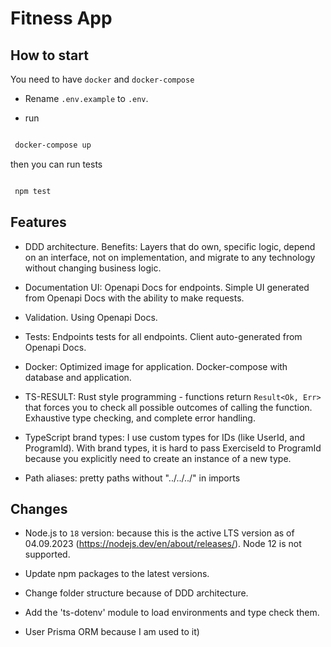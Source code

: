 # Fitness App



## How to start



You need to have `docker` and `docker-compose`

- Rename `.env.example` to `.env`.


- run



```sh

 docker-compose up 

```



then you can run tests



```sh

 npm test

```



## Features



- DDD architecture. Benefits: Layers that do own, specific logic, depend on an interface, not on implementation, and migrate to any technology without changing business logic.

- Documentation UI: Openapi Docs for endpoints. Simple UI generated from Openapi Docs with the ability to make requests.

- Validation. Using Openapi Docs.

- Tests: Endpoints tests for all endpoints. Client auto-generated from Openapi Docs.

- Docker: Optimized image for application. Docker-compose with database and application.

- TS-RESULT: Rust style programming - functions return `Result<Ok, Err>` that forces you to check all possible outcomes of calling the function. Exhaustive type checking, and complete error handling.

- TypeScript brand types: I use custom types for IDs (like UserId, and ProgramId). With brand types, it is hard to pass ExerciseId to ProgramId because you explicitly need to create an instance of a new type.

- Path aliases: pretty paths without "../../../" in imports



## Changes



- Node.js to `18` version: because this is the active LTS version as of 04.09.2023 (<https://nodejs.dev/en/about/releases/>). Node 12 is not supported.

- Update npm packages to the latest versions.

- Change folder structure because of DDD architecture.

- Add the 'ts-dotenv' module to load environments and type check them.

- User Prisma ORM because I am used to it)


